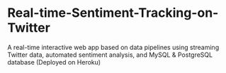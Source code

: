 # Real-time-Sentiment-Tracking-on-Twitter
A real-time interactive web app based on data pipelines using streaming Twitter data, automated sentiment analysis, and MySQL &amp; PostgreSQL database (Deployed on Heroku)
